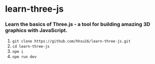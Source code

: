 # learn-three-js

### Learn the basics of Three.js - a tool for building amazing 3D graphics with JavaScript.

1. `git clone https://github.com/hhsu16/learn-three-js.git`
2. `cd learn-three-js`
3. `npm i`
4. `npm run dev`
